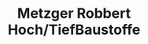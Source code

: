 ---
title: "Metzger Robbert Hoch/TiefBaustoffe"
url: /kamen/metzger-robbert-hoch-tiefbaustoffe/
shop: Baustoffe
---